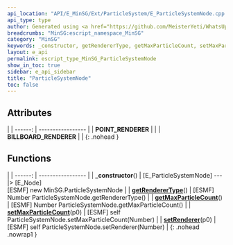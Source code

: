 ```yaml
---
api_location: "API/E_MinSG/Ext/ParticleSystem/E_ParticleSystemNode.cpp:22:39"
api_type: type
author: Generated using <a href="https://github.com/MeisterYeti/WhatsUpDoc">WhatsUpDoc</a>
breadcrumbs: "MinSG:escript_namespace_MinSG"
category: "MinSG"
keywords: _constructor, getRendererType, getMaxParticleCount, setMaxParticleCount, setRenderer, POINT_RENDERER, BILLBOARD_RENDERER
layout: e_api
permalink: escript_type_MinSG_ParticleSystemNode
show_in_toc: true
sidebar: e_api_sidebar
title: "ParticleSystemNode"
toc: false
---
```


## Attributes

|
| ------: | ----------------- |
| **POINT_RENDERER** | |
| **BILLBOARD_RENDERER** | |
{: .nohead }
## Functions

|
| ------: | ----------------- |
| **_constructor**() | [E_ParticleSystemNode] ---\|&gt; [E_Node]<br/>[ESMF] new MinSG.ParticleSystemNode |
| **[getRendererType](classMinSG_1_1ParticleSystemNode#classMinSG_1_1ParticleSystemNode_1a4ded0463520050cd5c7b8e8d2036bf91)**() | [ESMF] Number ParticleSystemNode.getRendererType()	 |
| **[getMaxParticleCount](classMinSG_1_1ParticleSystemNode#classMinSG_1_1ParticleSystemNode_1a2e046c0f0642cffc7e0d084a092e9862)**() | [ESMF] Number ParticleSystemNode.getMaxParticleCount()	 |
| **[setMaxParticleCount](classMinSG_1_1ParticleSystemNode#classMinSG_1_1ParticleSystemNode_1a0575d06bd0c30c614c407846d506feac)**(p0) | [ESMF] self ParticleSystemNode.setMaxParticleCount(Number)	 |
| **[setRenderer](classMinSG_1_1ParticleSystemNode#classMinSG_1_1ParticleSystemNode_1acfc82adc03d5fdc80a8f3bfd3720dbed)**(p0) | [ESMF] self ParticleSystemNode.setRenderer(Number)	 |
{: .nohead .nowrap1 }
